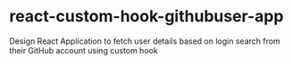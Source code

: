# react-custom-hook-githubuser-app
Design React Application to fetch user details based on login search from their GitHub account using custom hook
